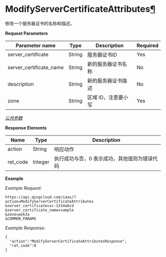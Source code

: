 ---
---

# ModifyServerCertificateAttributes[¶](#modifyservercertificateattributes "永久链接至标题")

修改一个服务器证书的名称和描述。

**Request Parameters**

| Parameter name | Type | Description | Required |
| --- | --- | --- | --- |
| server_certificate | String | 服务器证书ID | Yes |
| server_certificate_name | String | 新的服务器证书名称 | No |
| description | String | 新的服务器证书描述 | No |
| zone | String | 区域 ID，注意要小写 | Yes |

[_公共参数_](../../common/parameters.html#api-common-parameters)

**Response Elements**

| Name | Type | Description |
| --- | --- | --- |
| action | String | 响应动作 |
| ret_code | Integer | 执行成功与否，0 表示成功，其他值则为错误代码 |

**Example**

_Example Request_:

```
https://api.qingcloud.com/iaas/?action=ModifyServerCertificateAttributes
&server_certificate=sc-1234abcd
&server_certificate_name=sample
&zone=pek3a
&COMMON_PARAMS
```

_Example Response_:

```
{
  "action":"ModifyServerCertificateAttributesResponse",
  "ret_code":0
}
```

